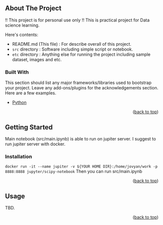 <div id="top"></div>
<!-- PROJECT SHIELDS -->
<!--
*** I'm using markdown "reference style" links for readability.
*** Reference links are enclosed in brackets [ ] instead of parentheses ( ).
*** See the bottom of this document for the declaration of the reference variables
*** for contributors-url, forks-url, etc. This is an optional, concise syntax you may use.
*** https://www.markdownguide.org/basic-syntax/#reference-style-links
-->

<br />


<!-- ABOUT THE PROJECT -->
## About The Project

!! This project is for personal use only !!
This is practical project for Data science learning.

Here's contents:
* README.md (This file) : For describe overall of this project.
* `src` directory : Software including simple script or notebook.
* `etc` directory : Anything else for running the project including sample dataset, images and etc.



### Built With

This section should list any major frameworks/libraries used to bootstrap your project. Leave any add-ons/plugins for the acknowledgements section. Here are a few examples.

* [Python](https://www.python.org/)

<p align="right">(<a href="#top">back to top</a>)</p>



<!-- GETTING STARTED -->
## Getting Started

Main notebook (src/main.ipynb) is able to run on jupiter server.
I suggest to run jupiter server with docker.


### Installation

`docker run -it --name jupiter -v ${YOUR HOME DIR}:/home/jovyan/work -p 8888:8888 jupyter/scipy-notebook`
Then you can run src/main.ipynb


<p align="right">(<a href="#top">back to top</a>)</p>



<!-- USAGE EXAMPLES -->
## Usage

TBD.

<p align="right">(<a href="#top">back to top</a>)</p>


